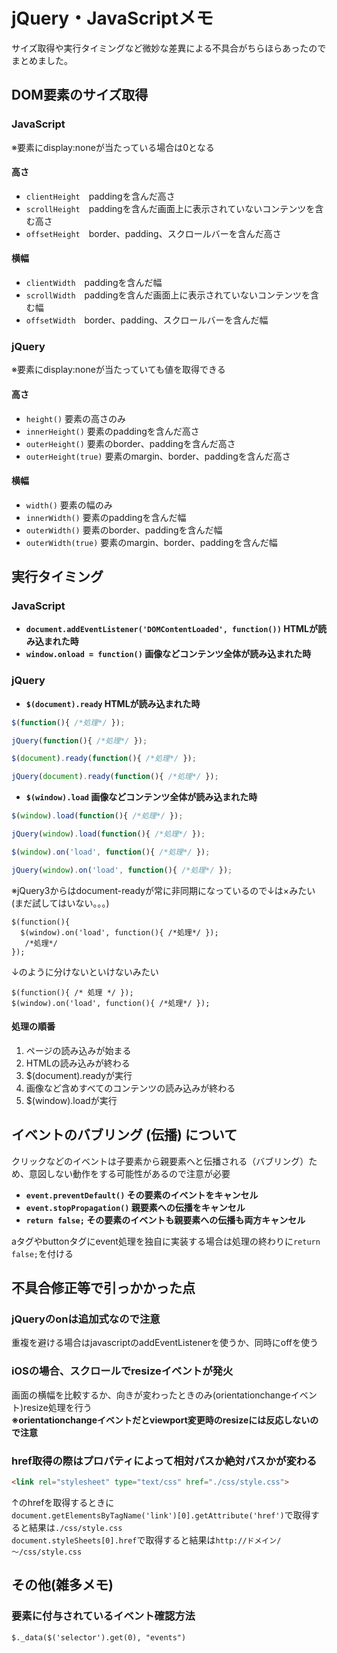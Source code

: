 # jQuery・JavaScriptメモ
サイズ取得や実行タイミングなど微妙な差異による不具合がちらほらあったのでまとめました。

## DOM要素のサイズ取得
### JavaScript
※要素にdisplay:noneが当たっている場合は0となる
#### 高さ
* `clientHeight`　paddingを含んだ高さ
* `scrollHeight`　paddingを含んだ画面上に表示されていないコンテンツを含む高さ
* `offsetHeight`　border、padding、スクロールバーを含んだ高さ

#### 横幅
* `clientWidth`　paddingを含んだ幅
* `scrollWidth`　paddingを含んだ画面上に表示されていないコンテンツを含む幅
* `offsetWidth`　border、padding、スクロールバーを含んだ幅

### jQuery
※要素にdisplay:noneが当たっていても値を取得できる
#### 高さ
* `height()`			要素の高さのみ
* `innerHeight()`		要素のpaddingを含んだ高さ
* `outerHeight()`		要素のborder、paddingを含んだ高さ
* `outerHeight(true)`	要素のmargin、border、paddingを含んだ高さ

#### 横幅
* `width()`				要素の幅のみ
* `innerWidth()`		要素のpaddingを含んだ幅
* `outerWidth()`		要素のborder、paddingを含んだ幅
* `outerWidth(true)`	要素のmargin、border、paddingを含んだ幅

## 実行タイミング
### JavaScript
* **`document.addEventListener('DOMContentLoaded', function())`	HTMLが読み込まれた時**
* **`window.onload = function()`	画像などコンテンツ全体が読み込まれた時**

### jQuery
* **`$(document).ready`	HTMLが読み込まれた時**
```javascript
$(function(){ /*処理*/ });

jQuery(function(){ /*処理*/ });

$(document).ready(function(){ /*処理*/ });

jQuery(document).ready(function(){ /*処理*/ });
```
* **`$(window).load`		画像などコンテンツ全体が読み込まれた時**
```javascript
$(window).load(function(){ /*処理*/ });

jQuery(window).load(function(){ /*処理*/ });

$(window).on('load', function(){ /*処理*/ });

jQuery(window).on('load', function(){ /*処理*/ });
```
※jQuery3からはdocument-readyが常に非同期になっているので↓は×みたい  
(まだ試してはいない。。。)
```
$(function(){
  $(window).on('load', function(){ /*処理*/ });
   /*処理*/
});
```
↓のように分けないといけないみたい
```
$(function(){ /* 処理 */ });
$(window).on('load', function(){ /*処理*/ });
```

#### 処理の順番
1. ページの読み込みが始まる
1. HTMLの読み込みが終わる
1. $(document).readyが実行
1. 画像など含めすべてのコンテンツの読み込みが終わる
1. $(window).loadが実行

## イベントのバブリング (伝播) について
クリックなどのイベントは子要素から親要素へと伝播される（バブリング）ため、意図しない動作をする可能性があるので注意が必要

* **`event.preventDefault()`	その要素のイベントをキャンセル**
* **`event.stopPropagation()`	親要素への伝播をキャンセル**
* **`return false;`	その要素のイベントも親要素への伝播も両方キャンセル**

aタグやbuttonタグにevent処理を独自に実装する場合は処理の終わりに`return false;`を付ける

## 不具合修正等で引っかかった点
### jQueryのonは追加式なので注意
重複を避ける場合はjavascriptのaddEventListenerを使うか、同時にoffを使う
### iOSの場合、スクロールでresizeイベントが発火
画面の横幅を比較するか、向きが変わったときのみ(orientationchangeイベント)resize処理を行う  
**※orientationchangeイベントだとviewport変更時のresizeには反応しないので注意**
### href取得の際はプロパティによって相対パスか絶対パスかが変わる
```html
<link rel="stylesheet" type="text/css" href="./css/style.css">
```
↑のhrefを取得するときに  
`document.getElementsByTagName('link')[0].getAttribute('href')`で取得すると結果は`./css/style.css`  
`document.styleSheets[0].href`で取得すると結果は`http://ドメイン/～/css/style.css`
## その他(雑多メモ)
### 要素に付与されているイベント確認方法
`$._data($('selector').get(0), "events")`
